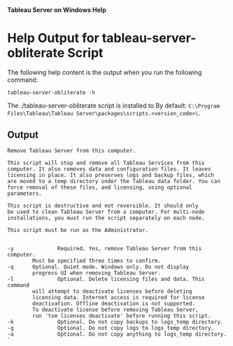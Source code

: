 


#### Tableau Server on Windows Help 

Help Output for tableau-server-obliterate Script
================================================

The following help content is the output when you run the following
command:


`tableau-server-obliterate -h`

The ./tableau-server-obliterate script is installed to By default:
`C:\Program Files\Tableau\Tableau Server\packages\scripts.<version_code>\`.


Output
------


```
Remove Tableau Server from this computer.

This script will stop and remove all Tableau Services from this
computer. It also removes data and configuration files. It leaves
licensing in place. It also preserves logs and backup files, which
are moved to a temp directory under the Tableau data folder. You can
force removal of these files, and licensing, using optional parameters.

This script is destructive and not reversible. It should only
be used to clean Tableau Server from a computer. For multi-node
installations, you must run the script separately on each node.

This script must be run as the Administrator.


-y              Required. Yes, remove Tableau Server from this computer.
        Must be specified three times to confirm.
-q      Optional. Quiet mode. Windows only. Do not display
        progress UI when removing Tableau Server.
-l              Optional. Delete licensing files and data. This command
        will attempt to deactivate licenses before deleting
        licensing data. Internet access is required for license
        deactivation. Offline deactivation is not supported.
        To deactivate license before removing Tableau Server,
        run 'tsm licenses deactivate' before running this script.
-k              Optional. Do not copy backups to logs_temp directory.
-g              Optional. Do not copy logs to logs_temp directory.
-a              Optional. Do not copy anything to logs_temp directory.  
`